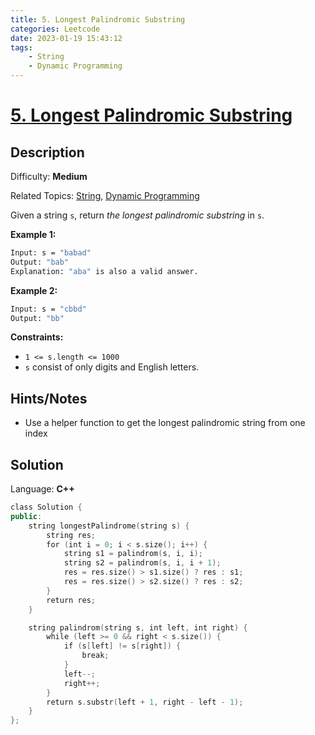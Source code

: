 ```yaml
---
title: 5. Longest Palindromic Substring
categories: Leetcode
date: 2023-01-19 15:43:12
tags:
    - String
    - Dynamic Programming
---
```


# [5\. Longest Palindromic Substring](https://leetcode.com/problems/longest-palindromic-substring/)

## Description

Difficulty: **Medium**

Related Topics: [String](https://leetcode.com/tag/string/), [Dynamic Programming](https://leetcode.com/tag/dynamic-programming/)

Given a string `s`, return _the longest_ <span data-keyword="palindromic-string">_palindromic_</span> <span data-keyword="substring-nonempty">_substring_</span> in `s`.

**Example 1:**

```bash
Input: s = "babad"
Output: "bab"
Explanation: "aba" is also a valid answer.
```

**Example 2:**

```bash
Input: s = "cbbd"
Output: "bb"
```

**Constraints:**

* `1 <= s.length <= 1000`
* `s` consist of only digits and English letters.

## Hints/Notes

* Use a helper function to get the longest palindromic string from one index

## Solution

Language: **C++**

```C++
class Solution {
public:
    string longestPalindrome(string s) {
        string res;
        for (int i = 0; i < s.size(); i++) {
            string s1 = palindrom(s, i, i);
            string s2 = palindrom(s, i, i + 1);
            res = res.size() > s1.size() ? res : s1;
            res = res.size() > s2.size() ? res : s2;
        }
        return res;
    }

    string palindrom(string s, int left, int right) {
        while (left >= 0 && right < s.size()) {
            if (s[left] != s[right]) {
                break;
            }
            left--;
            right++;
        }
        return s.substr(left + 1, right - left - 1);
    }
};
```
